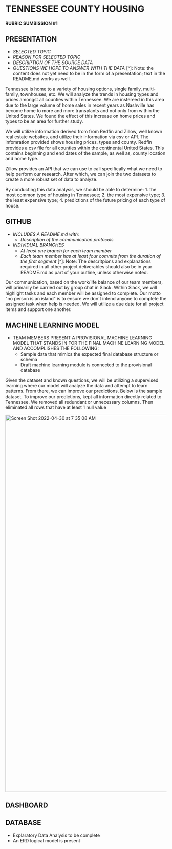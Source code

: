# TENNESSEE COUNTY HOUSING
**RUBRIC SUMBISSION #1**

## **PRESENTATION**
- *SELECTED TOPIC*
- *REASON FOR SELECTED TOPIC*
- *DESCRIPTION OF THE SOURCE DATA*
- *QUESTIONS WE HOPE TO ANSWER WITH THE DATA*
[^]: Note: the content does not yet need to be in the form of a presentation; text in the README.md works as well.

Tennessee is home to a variety of housing options, single family, multi-family, townhouses, etc.  We will analyze the trends in housing types and prices amongst all counties within Tennessee.  We are instereed in this area due to the large volume of home sales in recent years as Nashville has become home to more and more transplants and not only from within the United States.  We found the effect of this increase on home prices and types to be an area for further study.

We will utilize information derived from from Redfin and Zillow, well known real estate websites, and utilize their information via csv or API.  The infomration provided shows housing prices, types and county.  Redfin provides a csv file for all counties within the continental United States.  This contains beginning and end dates of the sample, as well as, county location and home type.

Zillow provides an API that we can use to call specifically what we need to help perform our research.  After which, we can join the two datasets to create a more robust set of data to analyze.

By conducting this data analysis, we should be able to determine: 1. the most common type of housing in Tennessee; 2. the most expensive type; 3. the least expensive type; 4. predictions of the future pricing of each type of house.


## **GITHUB**
- *INCLUDES A README.md with:*
  - *Description of the communication protocols*
- *INDIVIDUAL BRANCHES*
  - *At least one branch for each team member*
  - *Each team member has at least four commits from the duration of the first segment*
[^]: Note: The descritpions and explanations required in all other project deliverables should also be in your README.md as part of your outline, unless otherwise noted.

Our communication, based on the work/life balance of our team members, will primarily be carried out by group chat in Slack.  Within Slack, we will highlight tasks and each member will be assigned to complete.  Our motto "no person is an island" is to ensure we don't intend anyone to complete the assigned task when help is needed.  We will utilize a due date for all project items and support one another.

## **MACHINE LEARNING MODEL**
- TEAM MEMBERS PRESENT A PROVISIONAL MACHINE LEARNING MODEL THAT STANDS IN FOR THE FINAL MACHINE LEARNING MODEL AND ACCOMPLISHES THE FOLLOWING:
  - Sample data that mimics the expected final database structure or schema
  - Draft machine learning module is connected to the provisional database

Given the dataset and known questions, we will be utilizing a supervised learning where our model will analyze the data and attempt to learn patterns.  From there, we can improve our predictions.  Below is the sample dataset.  To improve our predictions, kept all information directly related to Tennessee.  We removed all redundant or unnecessary columns.  Then eliminated all rows that have at least 1 null value

<img width="1178" alt="Screen Shot 2022-04-30 at 7 35 08 AM" src="https://user-images.githubusercontent.com/91889241/166105929-a2a1df2e-ebdf-4483-9374-98a4a1965b68.png">


## **DASHBOARD**


## **DATABASE**
- Explaratory Data Analysis to be complete
- An ERD logical model is present
